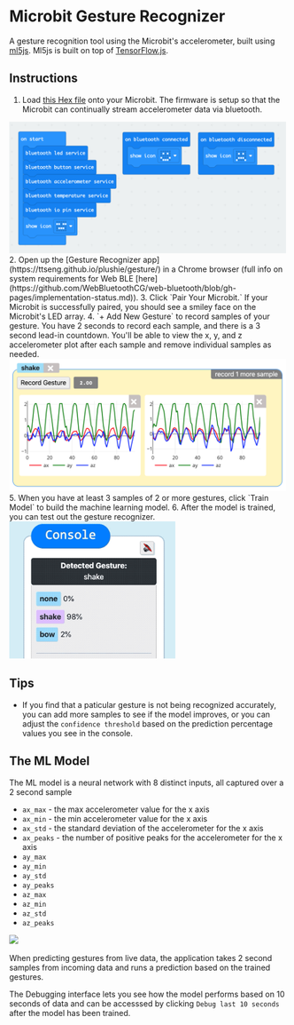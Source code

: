 # Microbit Gesture Recognizer

A gesture recognition tool using the Microbit's accelerometer, built using [ml5js](https://learn.ml5js.org/#/reference/neural-network).  Ml5js is built on top of [TensorFlow.js](https://www.tensorflow.org/js).


## Instructions
1. Load [this Hex file](https://raw.githubusercontent.com/ttseng/plushie/master/firmware/plushie.hex) onto your Microbit.  The firmware is setup so that the Microbit can continually stream accelerometer data via bluetooth.
<img src="hex-code.png" width="500">
2. Open up the [Gesture Recognizer app](https://ttseng.github.io/plushie/gesture/) in a Chrome browser (full info on system requirements for Web BLE [here](https://github.com/WebBluetoothCG/web-bluetooth/blob/gh-pages/implementation-status.md)).
3. Click `Pair Your Microbit.`  If your Microbit is successfully paired, you should see a smiley face on the Microbit's LED array.
4. `+ Add New Gesture` to record samples of your gesture.  You have 2 seconds to record each sample, and there is a 3 second lead-in countdown.  You'll be able to view the x, y, and z accelerometer plot after each sample and remove individual samples as needed.
<img src="gesture-sample.png" width="500">
5. When you have at least 3 samples of 2 or more gestures, click `Train Model` to build the machine learning model.
6. After the model is trained, you can test out the gesture recognizer.
<img src="prediction.gif" width="300">


## Tips
* If you find that a paticular gesture is not being recognized accurately, you can add more samples to see if the model improves, or you can adjust the `confidence threshold` based on the prediction percentage values you see in the console. 

## The ML Model
The ML model is a neural network with 8 distinct inputs, all captured over a 2 second sample
* `ax_max` - the max accelerometer value for the x axis
* `ax_min` - the min accelerometer value for the x axis
* `ax_std` - the standard deviation of the accelerometer for the x axis
* `ax_peaks` - the number of positive peaks for the accelerometer for the x axis
* `ay_max` 
* `ay_min`
* `ay_std`
* `ay_peaks`
* `az_max`
* `az_min`
* `az_std`
* `az_peaks`

<img src="https://upload.wikimedia.org/wikipedia/commons/b/b3/Micro_bit_3_axes_de_l_acc%C3%A9l%C3%A9rom%C3%A8tre.png" width="200">

When predicting gestures from live data, the application takes 2 second samples from incoming data and runs a prediction based on the trained gestures.

The Debugging interface lets you see how the model performs based on 10 seconds of data and can be accesssed by clicking `Debug last 10 seconds` after the model has been trained.
